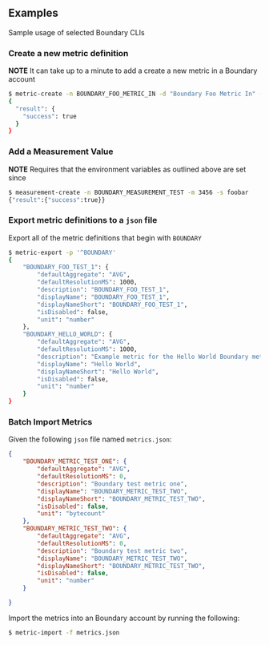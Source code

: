 ## Examples

Sample usage of selected Boundary CLIs

### Create a new metric definition
**NOTE** It can take up to a minute to add a create a new metric in a Boundary account

```bash
$ metric-create -n BOUNDARY_FOO_METRIC_IN -d "Boundary Foo Metric In" -s "Foo In" -i "Tracks the Boundary Foo Metric" -g AVG -i number -r 1000
{
  "result": {
    "success": true
  }
}
```

### Add a Measurement Value
**NOTE** Requires that the environment variables as outlined above are set since 

```bash
$ measurement-create -n BOUNDARY_MEASUREMENT_TEST -m 3456 -s foobar
{"result":{"success":true}}
```

### Export metric definitions to a <code>json</code> file

Export all of the metric definitions that begin with `BOUNDARY`

```bash
$ metric-export -p '^BOUNDARY'
{
    "BOUNDARY_FOO_TEST_1": {
        "defaultAggregate": "AVG",
        "defaultResolutionMS": 1000,
        "description": "BOUNDARY_FOO_TEST_1",
        "displayName": "BOUNDARY_FOO_TEST_1",
        "displayNameShort": "BOUNDARY_FOO_TEST_1",
        "isDisabled": false,
        "unit": "number"
    },
    "BOUNDARY_HELLO_WORLD": {
        "defaultAggregate": "AVG",
        "defaultResolutionMS": 1000,
        "description": "Example metric for the Hello World Boundary meter plugin",
        "displayName": "Hello World",
        "displayNameShort": "Hello World",
        "isDisabled": false,
        "unit": "number"
    }
}

```

### Batch Import Metrics

Given the following `json` file named `metrics.json`:
```json
{
    "BOUNDARY_METRIC_TEST_ONE": {
        "defaultAggregate": "AVG",
        "defaultResolutionMS": 0,
        "description": "Boundary test metric one",
        "displayName": "BOUNDARY_METRIC_TEST_TWO",
        "displayNameShort": "BOUNDARY_METRIC_TEST_TWO",
        "isDisabled": false,
        "unit": "bytecount"
    },
    "BOUNDARY_METRIC_TEST_TWO": {
        "defaultAggregate": "AVG",
        "defaultResolutionMS": 0,
        "description": "Boundary test metric two",
        "displayName": "BOUNDARY_METRIC_TEST_TWO",
        "displayNameShort": "BOUNDARY_METRIC_TEST_TWO",
        "isDisabled": false,
        "unit": "number"
    }

}
```

Import the metrics into an Boundary account by running the following:

```bash
$ metric-import -f metrics.json
```

